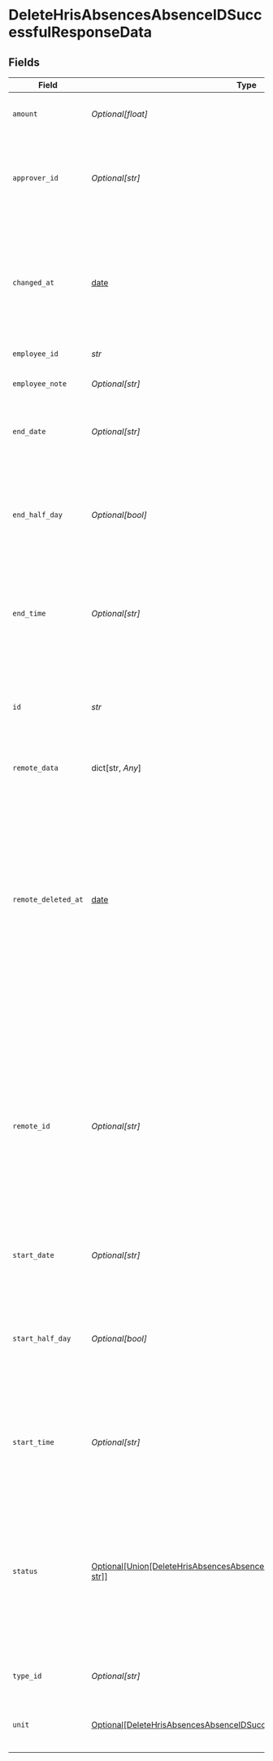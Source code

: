 # DeleteHrisAbsencesAbsenceIDSuccessfulResponseData


## Fields

| Field                                                                                                                                                                                                                                                                                                                                            | Type                                                                                                                                                                                                                                                                                                                                             | Required                                                                                                                                                                                                                                                                                                                                         | Description                                                                                                                                                                                                                                                                                                                                      |
| ------------------------------------------------------------------------------------------------------------------------------------------------------------------------------------------------------------------------------------------------------------------------------------------------------------------------------------------------ | ------------------------------------------------------------------------------------------------------------------------------------------------------------------------------------------------------------------------------------------------------------------------------------------------------------------------------------------------ | ------------------------------------------------------------------------------------------------------------------------------------------------------------------------------------------------------------------------------------------------------------------------------------------------------------------------------------------------ | ------------------------------------------------------------------------------------------------------------------------------------------------------------------------------------------------------------------------------------------------------------------------------------------------------------------------------------------------ |
| `amount`                                                                                                                                                                                                                                                                                                                                         | *Optional[float]*                                                                                                                                                                                                                                                                                                                                | :heavy_check_mark:                                                                                                                                                                                                                                                                                                                               | The amount of time this absence takes.                                                                                                                                                                                                                                                                                                           |
| `approver_id`                                                                                                                                                                                                                                                                                                                                    | *Optional[str]*                                                                                                                                                                                                                                                                                                                                  | :heavy_check_mark:                                                                                                                                                                                                                                                                                                                               | **(⚠️ Deprecated)** The ID of the employee who is responsible for approving this absence.                                                                                                                                                                                                                                                        |
| `changed_at`                                                                                                                                                                                                                                                                                                                                     | [date](https://docs.python.org/3/library/datetime.html#date-objects)                                                                                                                                                                                                                                                                             | :heavy_check_mark:                                                                                                                                                                                                                                                                                                                               | The timestamp when this object was last changed. This value is tracked by Kombo based on changes in the data.<br/><br/>[](https://developer.mozilla.org/en-US/docs/Web/JavaScript/Reference/Global_Objects/Date/toISOString)                                                                                                                     |
| `employee_id`                                                                                                                                                                                                                                                                                                                                    | *str*                                                                                                                                                                                                                                                                                                                                            | :heavy_check_mark:                                                                                                                                                                                                                                                                                                                               | N/A                                                                                                                                                                                                                                                                                                                                              |
| `employee_note`                                                                                                                                                                                                                                                                                                                                  | *Optional[str]*                                                                                                                                                                                                                                                                                                                                  | :heavy_check_mark:                                                                                                                                                                                                                                                                                                                               | A note the employee has added to this absence.                                                                                                                                                                                                                                                                                                   |
| `end_date`                                                                                                                                                                                                                                                                                                                                       | *Optional[str]*                                                                                                                                                                                                                                                                                                                                  | :heavy_check_mark:                                                                                                                                                                                                                                                                                                                               | The date this absence ends in the `yyyy-MM-dd` format.                                                                                                                                                                                                                                                                                           |
| `end_half_day`                                                                                                                                                                                                                                                                                                                                   | *Optional[bool]*                                                                                                                                                                                                                                                                                                                                 | :heavy_check_mark:                                                                                                                                                                                                                                                                                                                               | `true` if the absence ends in the middle of the day, `false` if not, and `null` if the system doesn't support half-day absences.                                                                                                                                                                                                                 |
| `end_time`                                                                                                                                                                                                                                                                                                                                       | *Optional[str]*                                                                                                                                                                                                                                                                                                                                  | :heavy_check_mark:                                                                                                                                                                                                                                                                                                                               | The time at which this absence ends. Follows the format `HH:mm:ss` (e.g., `14:45:15`).                                                                                                                                                                                                                                                           |
| `id`                                                                                                                                                                                                                                                                                                                                             | *str*                                                                                                                                                                                                                                                                                                                                            | :heavy_check_mark:                                                                                                                                                                                                                                                                                                                               | The globally unique ID of this object generated by Kombo. We recommend using this as a stable primary key for syncing.                                                                                                                                                                                                                           |
| `remote_data`                                                                                                                                                                                                                                                                                                                                    | dict[str, *Any*]                                                                                                                                                                                                                                                                                                                                 | :heavy_check_mark:                                                                                                                                                                                                                                                                                                                               | N/A                                                                                                                                                                                                                                                                                                                                              |
| `remote_deleted_at`                                                                                                                                                                                                                                                                                                                              | [date](https://docs.python.org/3/library/datetime.html#date-objects)                                                                                                                                                                                                                                                                             | :heavy_check_mark:                                                                                                                                                                                                                                                                                                                               | The date and time the object was deleted in the remote system. Objects are automatically marked as deleted when Kombo can't retrieve them from the remote system anymore. Kombo will also anonymize entries 14 days after they disappear.<br/><br/>[](https://developer.mozilla.org/en-US/docs/Web/JavaScript/Reference/Global_Objects/Date/toISOString) |
| `remote_id`                                                                                                                                                                                                                                                                                                                                      | *Optional[str]*                                                                                                                                                                                                                                                                                                                                  | :heavy_check_mark:                                                                                                                                                                                                                                                                                                                               | The raw ID of the object in the remote system. We don't recommend using this as a primary key on your side as it might sometimes be compromised of multiple identifiers if a system doesn't provide a clear primary key.                                                                                                                         |
| `start_date`                                                                                                                                                                                                                                                                                                                                     | *Optional[str]*                                                                                                                                                                                                                                                                                                                                  | :heavy_check_mark:                                                                                                                                                                                                                                                                                                                               | The date this absence starts in the `yyyy-MM-dd` format.                                                                                                                                                                                                                                                                                         |
| `start_half_day`                                                                                                                                                                                                                                                                                                                                 | *Optional[bool]*                                                                                                                                                                                                                                                                                                                                 | :heavy_check_mark:                                                                                                                                                                                                                                                                                                                               | `true` if the absence starts in the middle of the day, `false` if not, and `null` if the system doesn't support half-day absences.                                                                                                                                                                                                               |
| `start_time`                                                                                                                                                                                                                                                                                                                                     | *Optional[str]*                                                                                                                                                                                                                                                                                                                                  | :heavy_check_mark:                                                                                                                                                                                                                                                                                                                               | The time at which this absence starts. Follows the format `HH:mm:ss` (e.g., `14:45:15`).                                                                                                                                                                                                                                                         |
| `status`                                                                                                                                                                                                                                                                                                                                         | [Optional[Union[DeleteHrisAbsencesAbsenceIDSuccessfulResponseDataStatus1, str]]](../../models/shared/deletehrisabsencesabsenceidsuccessfulresponsedatastatus.md)                                                                                                                                                                                 | :heavy_check_mark:                                                                                                                                                                                                                                                                                                                               | One of 5 standardized values (`REQUESTED`, `APPROVED`, `DECLINED`, `CANCELLED`, or `DELETED`) **or** — in rare cases where can't find a clear mapping — the original string passed through.                                                                                                                                                      |
| `type_id`                                                                                                                                                                                                                                                                                                                                        | *Optional[str]*                                                                                                                                                                                                                                                                                                                                  | :heavy_check_mark:                                                                                                                                                                                                                                                                                                                               | The Kombo absence type ID of this absence.                                                                                                                                                                                                                                                                                                       |
| `unit`                                                                                                                                                                                                                                                                                                                                           | [Optional[DeleteHrisAbsencesAbsenceIDSuccessfulResponseDataUnit]](../../models/shared/deletehrisabsencesabsenceidsuccessfulresponsedataunit.md)                                                                                                                                                                                                  | :heavy_check_mark:                                                                                                                                                                                                                                                                                                                               | The unit of time for this absence. Can be `HOURS` or `DAYS`.                                                                                                                                                                                                                                                                                     |